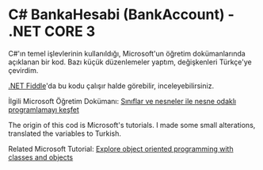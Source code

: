# C# BankaHesabi (BankAccount) - .NET CORE 3
C#'ın temel işlevlerinin kullanıldığı, Microsoft'un öğretim dokümanlarında açıklanan bir kod. Bazı küçük düzenlemeler yaptım, değişkenleri Türkçe'ye çevirdim.

[.NET Fiddle](https://dotnetfiddle.net/SCCVt0)'da bu kodu çalışır halde görebilir, inceleyebilirsiniz.

İlgili Microsoft Öğretim Dokümanı: [Sınıflar ve nesneler ile nesne odaklı programlamayı keşfet](https://docs.microsoft.com/tr-tr/dotnet/csharp/tutorials/intro-to-csharp/introduction-to-classes)

The origin of this cod is Microsoft's tutorials. I made some small alterations, translated the variables to Turkish.

Related Microsoft Tutorial: [Explore object oriented programming with classes and objects](https://docs.microsoft.com/en-us/dotnet/csharp/tutorials/intro-to-csharp/introduction-to-classes)
